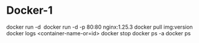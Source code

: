 # Docker-1


docker run -d <img>
docker run -d -p 80:80 nginx:1.25.3
docker pull img:version
docker logs <container-name-or=id>
docker stop <container-name>
docker ps -a
docker ps


